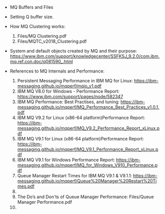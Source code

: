 * MQ Buffers and Files
* Setting Q buffer size.
* How MQ Clustering works: 
  1. Files/MQ Clustering.pdf
  2. Files/MQTC_v2018_Clustering.pdf


* System and default objects created by MQ and their purpose: https://www.ibm.com/support/knowledgecenter/SSFKSJ_9.2.0/com.ibm.mq.ref.con.doc/q081590_.html

* References to MQ Internals and Performance:
  1. Persistent Messaging Performance in IBM MQ for Linux: https://ibm-messaging.github.io/mqperf/mqio_v1.pdf
  2. IBM MQ V8.0 for Windows - Performance Report: https://www.ibm.com/support/pages/node/582347
  3. IBM MQ Performance: Best Practises, and tuning: https://ibm-messaging.github.io/mqperf/MQ_Performance_Best_Practices_v1.0.1.pdf
  4. IBM MQ V9.2 for Linux (x86-64 platform)Performance Report: https://ibm-messaging.github.io/mqperf/MQ_V9.2_Performance_Report_xLinux.pdf
  5. IBM MQ V9.1 for Linux (x86-64 platform)Performance Report: https://ibm-messaging.github.io/mqperf/MQ_V9.1_Performance_Report_xLinux.pdf
  6. IBM MQ V9.1 for Windows Performance Report: https://ibm-messaging.github.io/mqperf/MQ_for_Windows_V910_Performance.pdf
  7. Queue Manager Restart Times for IBM MQ V9.1 & V9.1.1: https://ibm-messaging.github.io/mqperf/Queue%20Manager%20Restart%20Times.pdf
  8. 
  9. The Do’s and Don'ts of Queue Manager Performance: Files/Queue Manager Performance.pdf
  10. 

